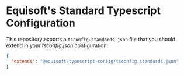 # Equisoft's Standard Typescript Configuration

This repository exports a `tsconfig.standards.json` file that you should extend in your _tsconfig.json_ configuration:

```json
{
  "extends": "@equisoft/typescript-config/tsconfig.standards.json"
}
```
